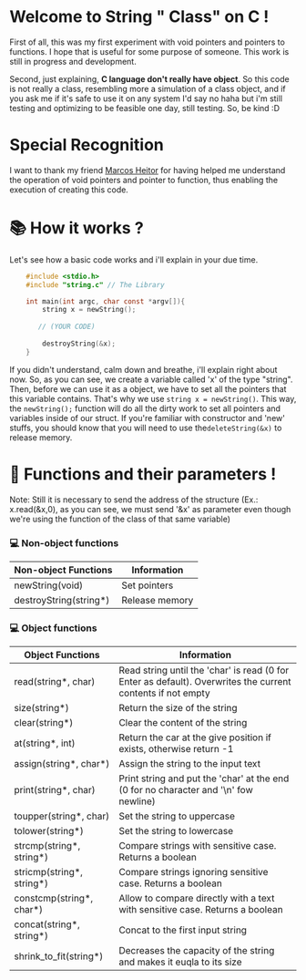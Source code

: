 # Welcome to String " Class" on C !

  First of all, this was my first experiment with void pointers and pointers to functions. I hope that is useful for some purpose of someone. This work is still in progress and development.

  Second, just explaining, **C language don't really have object**. So this code is not really a class, resembling more a simulation of a class object, and if you ask me if it's safe to use it on any system I'd say no haha but i'm still testing and optimizing to be feasible one day, still testing. So, be kind :D

# Special Recognition
  I want to thank my friend [Marcos Heitor](https://github.com/mhco0)  for having helped me understand the operation of void pointers and pointer to function, thus enabling the execution of creating this code.
  
# :books: How it works ?
  Let's see how a basic code works and i'll explain in your due time.
  
```C
    #include <stdio.h>
    #include "string.c" // The Library

    int main(int argc, char const *argv[]){
        string x = newString();
        
       // (YOUR CODE)   
        
        destroyString(&x);
    }
```  
 If you didn't understand, calm down and breathe, i'll explain right about now.
 So, as you can see, we create a variable called 'x' of the type "string". Then, before we can use it as a object, we have to set all the pointers that this variable contains. That's why we use `string x = newString()`. This way, the `newString();` function will do all the dirty work to set all pointers and variables inside of our struct.
  If you're familiar with constructor and 'new' stuffs, you should know that you will need to use the`deleteString(&x)` to release memory.
  
# :pencil: Functions and their parameters !

Note: Still it is necessary to send the address of the structure (Ex.: x.read(&x,0), as you can see, we must send '&x' as parameter even though we're using the function of the class of that same variable)

### :computer: Non-object functions
Non-object Functions   | Information
------------| -------------
newString(void) | Set pointers
destroyString(string*) | Release memory

### :computer: Object functions
Object Functions   | Information
------------| -------------
read(string*, char) | Read string until the 'char' is read (0 for Enter as default). Overwrites the current contents if not empty
size(string*) | Return the size of the string
clear(string*) | Clear the content of the string
at(string*, int) | Return the car at the give position if exists, otherwise return -1
assign(string*, char*) | Assign the string to the input text
print(string*, char) | Print string and put the 'char' at the end (0 for no character and '\n' fow newline)
toupper(string*, char) | Set the string to uppercase
tolower(string*) | Set the string to lowercase
strcmp(string*, string*) | Compare strings with sensitive case. Returns a boolean
stricmp(string*, string*) | Compare strings ignoring sensitive case. Returns a boolean
constcmp(string*, char*) | Allow to compare directly with a text with sensitive case. Returns a boolean
concat(string*, string*) | Concat to the first input string
shrink_to_fit(string*) | Decreases the capacity of the string and makes it euqla to its size
